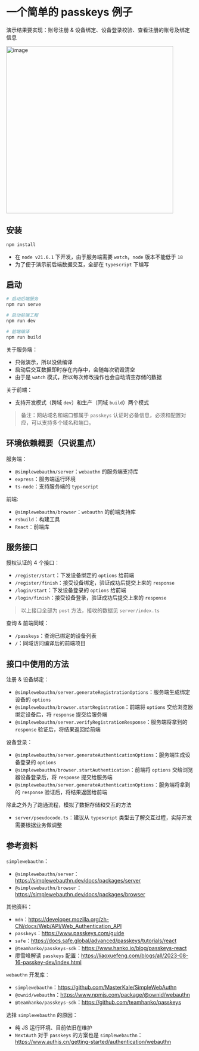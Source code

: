# 一个简单的 passkeys 例子

演示结果要实现：账号注册 & 设备绑定、设备登录校验、查看注册的账号及绑定信息

<img width="448" alt="image" src="https://github.com/user-attachments/assets/ebc54138-705b-42a1-96e1-6d2e0dc44fc5" />

## 安装

```bash
npm install
```

-   在 `node v21.6.1` 下开发，由于服务端需要 `watch`，`node` 版本不能低于 `18`
-   为了便于演示前后端数据交互，全部在 `typescript` 下编写

## 启动

```bash
# 启动后端服务
npm run serve

# 启动前端工程
npm run dev

# 前端编译
npm run build
```

关于服务端：

-   只做演示，所以没做编译
-   启动后交互数据即时存在内存中，会随每次销毁清空
-   由于是 `watch` 模式，所以每次修改操作也会自动清空存储的数据

关于前端：

-   支持开发模式（跨域 `dev`）和生产（同域 `build`）两个模式

> 备注：网站域名和端口都属于 `passkeys` 认证时必备信息，必须和配置对应，可以支持多个域名和端口。

## 环境依赖概要（只说重点）

服务端：

-   `@simplewebauthn/server`：`webauthn` 的服务端支持库
-   `express`：服务端运行环境
-   `ts-node`：支持服务端的 `typescript`

前端:

-   `@simplewebauthn/browser`：`webauthn` 的前端支持库
-   `rsbuild`：构建工具
-   `React`：前端库

## 服务接口

授权认证的 4 个接口：

-   `/register/start`：下发设备绑定的 `options` 给前端
-   `/register/finish`：接受设备绑定，验证成功后提交上来的 `response`
-   `/login/start`：下发设备登录的 `options` 给前端
-   `/login/finish`：接受设备登录，验证成功后提交上来的 `response`

> 以上接口全部为 `post` 方法，接收的数据见 `server/index.ts`

查询 & 前端同域：

-   `/passkeys`：查询已绑定的设备列表
-   `/`：同域访问编译后的前端项目

## 接口中使用的方法

注册 & 设备绑定：

-   `@simplewebauthn/server.generateRegistrationOptions`：服务端生成绑定设备的 `options`
-   `@simplewebauthn/browser.startRegistration`：前端将 `options` 交给浏览器绑定设备后，将 `response` 提交给服务端
-   `@simplewebauthn/server.verifyRegistrationResponse`：服务端将拿到的 `response` 验证后，将结果返回给前端

设备登录：

-   `@simplewebauthn/server.generateAuthenticationOptions`：服务端生成设备登录的 `options`
-   `@simplewebauthn/browser.startAuthentication`：前端将 `options` 交给浏览器设备登录后，将 `response` 提交给服务端
-   `@simplewebauthn/server.generateAuthenticationOptions`：服务端将拿到的 `response` 验证后，将结果返回给前端

除此之外为了跑通流程，模拟了数据存储和交互的方法

-   `server/pseudocode.ts`：建议从 `typescript` 类型去了解交互过程，实际开发需要根据业务做调整

## 参考资料

`simplewebauthn`：

-   `@simplewebauthn/server`：https://simplewebauthn.dev/docs/packages/server
-   `@simplewebauthn/browser`：https://simplewebauthn.dev/docs/packages/browser

其他资料：

-   `mdn`：https://developer.mozilla.org/zh-CN/docs/Web/API/Web_Authentication_API
-   `passkeys`：https://www.passkeys.com/guide
-   `safe`：https://docs.safe.global/advanced/passkeys/tutorials/react
-   `@teamhanko/passkeys-sdk`：https://www.hanko.io/blog/passkeys-react
-   廖雪峰解读 `passkeys` 配置：https://liaoxuefeng.com/blogs/all/2023-08-16-passkey-dev/index.html

`webauthn` 开发库：

-   `simplewebauthn`：https://github.com/MasterKale/SimpleWebAuthn
-   `@ownid/webauthn`：https://www.npmjs.com/package/@ownid/webauthn
-   `@teamhanko/passkeys-sdk`：https://github.com/teamhanko/passkeys

选择 `simplewebauthn` 的原因：

-   纯 JS 运行环境、目前依旧在维护
-   `NextAuth` 对于 `passkeys` 的方案也是 `simplewebauthn`：https://www.authjs.cn/getting-started/authentication/webauthn
